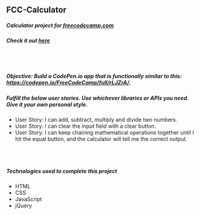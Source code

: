 ## FCC-Calculator
##### Calculator project for [freecodecamp.com](https://www.freecodecamp.com/challenges/build-a-javascript-calculator)
##### Check it out [here](http://htmlpreview.github.io/?https://github.com/moT01/FCC-Calculator/blob/master/index.html)

<br/>
<br/>

##### Objective: Build a CodePen.io app that is functionally similar to this: https://codepen.io/FreeCodeCamp/full/rLJZrA/.
##### Fulfill the below user stories. Use whichever libraries or APIs you need. Give it your own personal style.
- User Story: I can add, subtract, multiply and divide two numbers.
- User Story: I can clear the input field with a clear button.
- User Story: I can keep chaining mathematical operations together until I hit the equal button, and the calculator will tell me the correct output.
    
<br/>
<br/>

##### Technologies used to complete this project
- HTML
- CSS
- JavaScript
- jQuery
